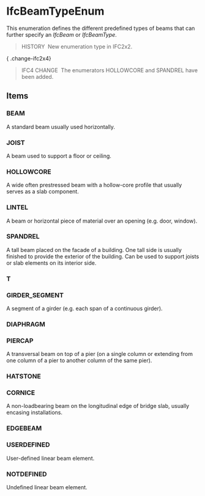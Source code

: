 # IfcBeamTypeEnum

This enumeration defines the different predefined types of beams that can further specify an _IfcBeam_ or _IfcBeamType_.

> HISTORY&nbsp; New enumeration type in IFC2x2.

{ .change-ifc2x4}
> IFC4 CHANGE&nbsp; The enumerators HOLLOWCORE and SPANDREL have been added.

## Items

### BEAM
A standard beam usually used horizontally.

### JOIST
A beam used to support a floor or ceiling.

### HOLLOWCORE
A wide often prestressed beam with a hollow-core profile that usually serves as a slab component.

### LINTEL
A beam or horizontal piece of material over an opening (e.g. door, window).

### SPANDREL
A tall beam placed on the facade of a building. One tall side is usually finished to provide the exterior of the building. Can be used to support joists or slab elements on its interior side.

### T


### GIRDER_SEGMENT
A segment of a girder (e.g. each span of a continuous girder).

### DIAPHRAGM


### PIERCAP
A transversal beam on top of a pier (on a single column or extending from one column of a pier to another column of the same pier).

### HATSTONE


### CORNICE
A non-loadbearing beam on the longitudinal edge of bridge slab, usually encasing installations.

### EDGEBEAM


### USERDEFINED
User-defined linear beam element.

### NOTDEFINED
Undefined linear beam element.
